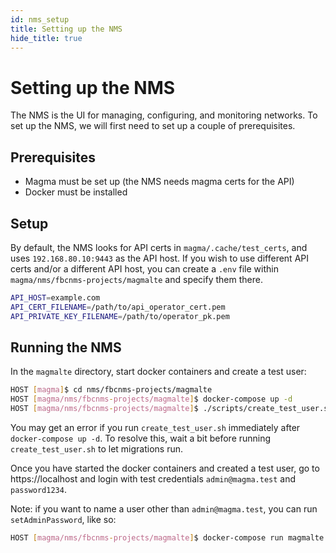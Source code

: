 ```yaml
---
id: nms_setup
title: Setting up the NMS
hide_title: true
---
```

# Setting up the NMS
The NMS is the UI for managing, configuring, and monitoring networks. To set up the NMS, we will first need to set up a couple of prerequisites.

## Prerequisites
- Magma must be set up (the NMS needs magma certs for the API)
- Docker must be installed

## Setup
By default, the NMS looks for API certs in `magma/.cache/test_certs`, and uses `192.168.80.10:9443` as the API host. If you wish to use different API certs and/or a different API host, you can create a `.env` file within `magma/nms/fbcnms-projects/magmalte` and specify them there.
```bash
API_HOST=example.com
API_CERT_FILENAME=/path/to/api_operator_cert.pem
API_PRIVATE_KEY_FILENAME=/path/to/operator_pk.pem
``` 

## Running the NMS
In the `magmalte` directory, start docker containers and create a test user:
```bash
HOST [magma]$ cd nms/fbcnms-projects/magmalte
HOST [magma/nms/fbcnms-projects/magmalte]$ docker-compose up -d
HOST [magma/nms/fbcnms-projects/magmalte]$ ./scripts/create_test_user.sh
```
You may get an error if you run `create_test_user.sh` immediately after `docker-compose up -d`. To resolve this, wait a bit before running `create_test_user.sh` to let migrations run.

Once you have started the docker containers and created a test user, go to https://localhost and login with test credentials `admin@magma.test` and `password1234`.

Note: if you want to name a user other than `admin@magma.test`, you can run `setAdminPassword`, like so:
```bash
HOST [magma/nms/fbcnms-projects/magmalte]$ docker-compose run magmalte yarn run setAdminPassword admin@magma.test password1234
```
